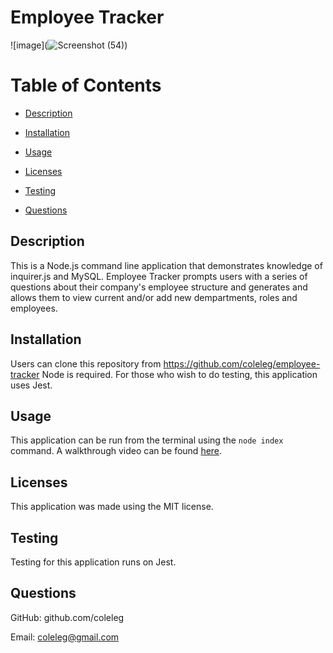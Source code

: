 # Employee Tracker

![image](![Screenshot (54)](https://user-images.githubusercontent.com/15861137/161443200-c0d546e5-75e3-42a9-be6f-0382c9a6c4d5.png))

 # Table of Contents
  * [Description](#description)
  
  * [Installation](#installation)
  
  * [Usage](#usage)
  
  * [Licenses](#licenses)
  
  * [Testing](#testing)
  
  * [Questions](#questions)

  ## Description
  This is a Node.js command line application that demonstrates knowledge of inquirer.js and MySQL.  Employee Tracker prompts users with a series of questions about their company's employee structure and generates and allows them to view current and/or add new dempartments, roles and employees.
 
  ## Installation
  Users can clone this repository from https://github.com/coleleg/employee-tracker  Node is required.  For those who wish to do testing, this application uses Jest.
  
  ## Usage
  This application can be run from the terminal using the `node index` command. A walkthrough video can be found [here](https://drive.google.com/file/d/1gbM7xdeP_saGda_tUDkJ8qBpZNgQyuLs/view).
  
  ## Licenses
  This application was made using the MIT license.

  ## Testing
  Testing for this application runs on Jest.
  
  ## Questions
  GitHub: github.com/coleleg
 
  Email: coleleg@gmail.com
 
